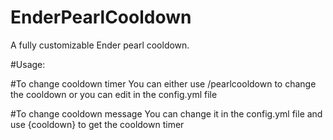 # EnderPearlCooldown
A fully customizable Ender pearl cooldown.

#Usage:

#To change cooldown timer
You can either use /pearlcooldown to change the cooldown or
you can edit in the config.yml file

#To change cooldown message
You can change it in the config.yml file and use {cooldown} to
get the cooldown timer
